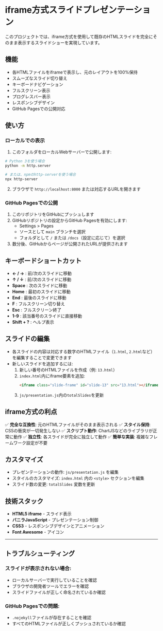 # iframe方式スライドプレゼンテーション

このプロジェクトでは、iframe方式を使用して既存のHTMLスライドを完全にそのまま表示するスライドショーを実現しています。

## 機能

- 各HTMLファイルをiframeで表示し、元のレイアウトを100%保持
- スムーズなスライド切り替え
- キーボードナビゲーション
- フルスクリーン表示
- プログレスバー表示
- レスポンシブデザイン
- GitHub Pagesでの公開対応

## 使い方

### ローカルでの表示

1. このフォルダをローカルWebサーバーで公開します:

```bash
# Python 3を使う場合
python -m http.server

# または、npmのhttp-serverを使う場合
npx http-server
```

2. ブラウザで `http://localhost:8000` または対応するURLを開きます

### GitHub Pagesでの公開

1. このリポジトリをGitHubにプッシュします
2. GitHubリポジトリの設定からGitHub Pagesを有効にします:
   - Settings > Pages
   - ソースとして `main` ブランチを選択
   - フォルダとして `/` または `/docs`（設定に応じて）を選択
3. 数分後、GitHubからページが公開されたURLが提供されます

## キーボードショートカット

- **← / →** : 前/次のスライドに移動
- **↑ / ↓** : 前/次のスライドに移動
- **Space** : 次のスライドに移動
- **Home** : 最初のスライドに移動
- **End** : 最後のスライドに移動
- **F** : フルスクリーン切り替え
- **Esc** : フルスクリーン終了
- **1-9** : 該当番号のスライドに直接移動
- **Shift + ?** : ヘルプ表示

## スライドの編集

- 各スライドの内容は対応する数字のHTMLファイル（`1.html`, `2.html`など）を編集することで変更できます
- 新しいスライドを追加するには:
  1. 新しい番号のHTMLファイルを作成（例: `13.html`）
  2. `index.html`内にiframe要素を追加:
     ```html
     <iframe class="slide-frame" id="slide-13" src="13.html"></iframe>
     ```
  3. `js/presentation.js`内の`totalSlides`を更新

## iframe方式の利点

✅ **完全な互換性**: 元のHTMLファイルがそのまま表示される
✅ **スタイル保持**: CSSの衝突が一切発生しない
✅ **スクリプト動作**: ChartJSなどのライブラリが正常に動作
✅ **独立性**: 各スライドが完全に独立して動作
✅ **簡単な実装**: 複雑なフレームワーク設定が不要

## カスタマイズ

- プレゼンテーションの動作: `js/presentation.js` を編集
- スタイルのカスタマイズ: `index.html` 内の `<style>` セクションを編集
- スライド数の変更: `totalSlides` 変数を更新

## 技術スタック

- **HTML5 iframe** - スライド表示
- **バニラJavaScript** - プレゼンテーション制御
- **CSS3** - レスポンシブデザインとアニメーション
- **Font Awesome** - アイコン

---

## トラブルシューティング

### スライドが表示されない場合:
- ローカルサーバーで実行していることを確認
- ブラウザの開発者ツールでエラーを確認
- スライドファイルが正しく命名されているか確認

### GitHub Pagesでの問題:
- `.nojekyll`ファイルが存在することを確認
- すべてのHTMLファイルが正しくプッシュされているか確認